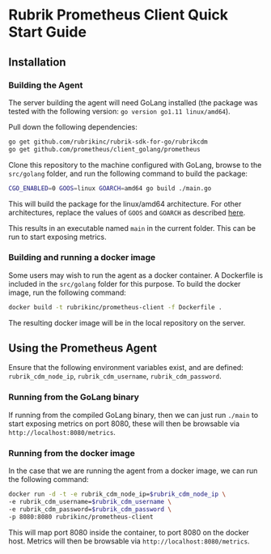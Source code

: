 # Rubrik Prometheus Client Quick Start Guide

## Installation

### Building the Agent

The server building the agent will need GoLang installed (the package was tested with the following version: `go version go1.11 linux/amd64`).

Pull down the following dependencies:

```bash
go get github.com/rubrikinc/rubrik-sdk-for-go/rubrikcdm
go get github.com/prometheus/client_golang/prometheus
```

Clone this repository to the machine configured with GoLang, browse to the `src/golang` folder, and run the following command to build the package:

```bash
CGO_ENABLED=0 GOOS=linux GOARCH=amd64 go build ./main.go
```

This will build the package for the linux/amd64 architecture. For other architectures, replace the values of `GOOS` and `GOARCH` as described [here](https://gist.github.com/asukakenji/f15ba7e588ac42795f421b48b8aede63).

This results in an executable named `main` in the current folder. This can be run to start exposing metrics.

### Building and running a docker image

Some users may wish to run the agent as a docker container. A Dockerfile is included in the `src/golang` folder for this purpose. To build the docker image, run the following command:

```bash
docker build -t rubrikinc/prometheus-client -f Dockerfile .
```

The resulting docker image will be in the local repository on the server.

## Using the Prometheus Agent

Ensure that the following environment variables exist, and are defined: `rubrik_cdm_node_ip`, `rubrik_cdm_username`, `rubrik_cdm_password`.

### Running from the GoLang binary

If running from the compiled GoLang binary, then we can just run `./main` to start exposing metrics on port 8080, these will then be browsable via `http://localhost:8080/metrics`.

### Running from the docker image

In the case that we are running the agent from a docker image, we can run the following command:

```bash
docker run -d -t -e rubrik_cdm_node_ip=$rubrik_cdm_node_ip \
-e rubrik_cdm_username=$rubrik_cdm_username \
-e rubrik_cdm_password=$rubrik_cdm_password \
-p 8080:8080 rubrikinc/prometheus-client
```

This will map port 8080 inside the container, to port 8080 on the docker host. Metrics will then be browsable via `http://localhost:8080/metrics`.
